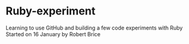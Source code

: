 # Ruby-experiment
Learning to use GitHub and building a few code experiments with Ruby
Started on 16 January by Robert Brice

